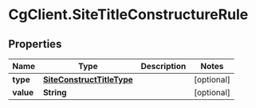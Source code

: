 # CgClient.SiteTitleConstructureRule

## Properties

Name | Type | Description | Notes
------------ | ------------- | ------------- | -------------
**type** | [**SiteConstructTitleType**](SiteConstructTitleType.md) |  | [optional] 
**value** | **String** |  | [optional] 



